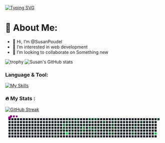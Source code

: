   [![Typing SVG](https://readme-typing-svg.demolab.com?font=Fira+Code&pause=1000&width=435&lines=Welcome+to+Susan's+Profile)](https://git.io/typing-svg)
# 💫 About Me:
- 👋 Hi, I’m @SusanPoudel
- 👀 I’m interested in web development 
- 💞️ I’m looking to collaborate on Something new

![trophy](https://github-profile-trophy.vercel.app/?username=SusanPoudel&theme=onedark)
![Susan's GitHub stats](https://github-readme-stats.vercel.app/api?username=Susanpoudel&theme=merko&show_icons=true)
### Language & Tool:  
[![My Skills](https://skillicons.dev/icons?i=laravel,html,css,bootstrap,js,jquery,c,cpp,java,php,git,github,linux,mysql,vscode,react)]()
### :fire: My Stats :
[![GitHub Streak](https://streak-stats.demolab.com/?user=SusanPoudel&theme=dark&hide)](https://git.io/streak-stats)
<svg viewBox="-16 -32 880 192" width="880" height="192" xmlns="http://www.w3.org/2000/svg"><desc>Generated with https://github.com/Platane/snk</desc><style>:root{--cb:#1b1f230a;--cs:purple;--ce:#161b22;--c0:#161b22;--c1:#01311f;--c2:#034525;--c3:#0f6d31;--c4:#00c647}.c{shape-rendering:geometricPrecision;fill:var(--ce);stroke-width:1px;stroke:var(--cb);animation:none 37300ms linear infinite;width:12px;height:12px}@keyframes c0{28.14%{fill:var(--c1)}28.16%,100%{fill:var(--ce)}}.c.c0{fill:var(--c1);animation-name:c0}@keyframes c1{5.35%{fill:var(--c1)}5.37%,100%{fill:var(--ce)}}.c.c1{fill:var(--c1);animation-name:c1}@keyframes c2{6.16%{fill:var(--c1)}6.18%,100%{fill:var(--ce)}}.c.c2{fill:var(--c1);animation-name:c2}@keyframes c3{75.06%{fill:var(--c3)}75.08%,100%{fill:var(--ce)}}.c.c3{fill:var(--c3);animation-name:c3}@keyframes c4{54.95%{fill:var(--c2)}54.97%,100%{fill:var(--ce)}}.c.c4{fill:var(--c2);animation-name:c4}@keyframes c5{6.96%{fill:var(--c1)}6.98%,100%{fill:var(--ce)}}.c.c5{fill:var(--c1);animation-name:c5}@keyframes c6{6.69%{fill:var(--c1)}6.71%,100%{fill:var(--ce)}}.c.c6{fill:var(--c1);animation-name:c6}@keyframes c7{9.37%{fill:var(--c1)}9.39%,100%{fill:var(--ce)}}.c.c7{fill:var(--c1);animation-name:c7}@keyframes c8{9.11%{fill:var(--c1)}9.13%,100%{fill:var(--ce)}}.c.c8{fill:var(--c1);animation-name:c8}@keyframes c9{25.46%{fill:var(--c1)}25.48%,100%{fill:var(--ce)}}.c.c9{fill:var(--c1);animation-name:c9}@keyframes ca{25.19%{fill:var(--c1)}25.21%,100%{fill:var(--ce)}}.c.ca{fill:var(--c1);animation-name:ca}@keyframes cb{7.23%{fill:var(--c1)}7.25%,100%{fill:var(--ce)}}.c.cb{fill:var(--c1);animation-name:cb}@keyframes cc{76.13%{fill:var(--c4)}76.15%,100%{fill:var(--ce)}}.c.cc{fill:var(--c4);animation-name:cc}@keyframes cd{8.84%{fill:var(--c1)}8.86%,100%{fill:var(--ce)}}.c.cd{fill:var(--c1);animation-name:cd}@keyframes ce{8.57%{fill:var(--c1)}8.59%,100%{fill:var(--ce)}}.c.ce{fill:var(--c1);animation-name:ce}@keyframes cf{24.39%{fill:var(--c1)}24.41%,100%{fill:var(--ce)}}.c.cf{fill:var(--c1);animation-name:cf}@keyframes cg{9.91%{fill:var(--c1)}9.93%,100%{fill:var(--ce)}}.c.cg{fill:var(--c1);animation-name:cg}@keyframes ch{8.03%{fill:var(--c1)}8.05%,100%{fill:var(--ce)}}.c.ch{fill:var(--c1);animation-name:ch}@keyframes ci{7.76%{fill:var(--c1)}7.78%,100%{fill:var(--ce)}}.c.ci{fill:var(--c1);animation-name:ci}@keyframes cj{24.12%{fill:var(--c1)}24.14%,100%{fill:var(--ce)}}.c.cj{fill:var(--c1);animation-name:cj}@keyframes ck{10.18%{fill:var(--c1)}10.2%,100%{fill:var(--ce)}}.c.ck{fill:var(--c1);animation-name:ck}@keyframes cl{10.98%{fill:var(--c1)}11%,100%{fill:var(--ce)}}.c.cl{fill:var(--c1);animation-name:cl}@keyframes cm{11.25%{fill:var(--c1)}11.27%,100%{fill:var(--ce)}}.c.cm{fill:var(--c1);animation-name:cm}@keyframes cn{10.45%{fill:var(--c1)}10.47%,100%{fill:var(--ce)}}.c.cn{fill:var(--c1);animation-name:cn}@keyframes co{10.71%{fill:var(--c1)}10.73%,100%{fill:var(--ce)}}.c.co{fill:var(--c1);animation-name:co}@keyframes cp{11.52%{fill:var(--c1)}11.54%,100%{fill:var(--ce)}}.c.cp{fill:var(--c1);animation-name:cp}@keyframes cq{23.58%{fill:var(--c1)}23.6%,100%{fill:var(--ce)}}.c.cq{fill:var(--c1);animation-name:cq}@keyframes cr{22.78%{fill:var(--c1)}22.8%,100%{fill:var(--ce)}}.c.cr{fill:var(--c1);animation-name:cr}@keyframes cs{22.51%{fill:var(--c1)}22.53%,100%{fill:var(--ce)}}.c.cs{fill:var(--c1);animation-name:cs}@keyframes ct{22.24%{fill:var(--c1)}22.26%,100%{fill:var(--ce)}}.c.ct{fill:var(--c1);animation-name:ct}@keyframes cu{12.05%{fill:var(--c1)}12.07%,100%{fill:var(--ce)}}.c.cu{fill:var(--c1);animation-name:cu}@keyframes cv{72.91%{fill:var(--c3)}72.93%,100%{fill:var(--ce)}}.c.cv{fill:var(--c3);animation-name:cv}@keyframes cw{50.12%{fill:var(--c2)}50.14%,100%{fill:var(--ce)}}.c.cw{fill:var(--c2);animation-name:cw}@keyframes cx{48.52%{fill:var(--c2)}48.54%,100%{fill:var(--ce)}}.c.cx{fill:var(--c2);animation-name:cx}@keyframes cy{12.86%{fill:var(--c1)}12.88%,100%{fill:var(--ce)}}.c.cy{fill:var(--c1);animation-name:cy}@keyframes cz{72.38%{fill:var(--c3)}72.4%,100%{fill:var(--ce)}}.c.cz{fill:var(--c3);animation-name:cz}@keyframes c10{20.1%{fill:var(--c1)}20.12%,100%{fill:var(--ce)}}.c.c10{fill:var(--c1);animation-name:c10}@keyframes c11{13.39%{fill:var(--c1)}13.41%,100%{fill:var(--ce)}}.c.c11{fill:var(--c1);animation-name:c11}@keyframes c12{13.13%{fill:var(--c1)}13.15%,100%{fill:var(--ce)}}.c.c12{fill:var(--c1);animation-name:c12}@keyframes c13{18.49%{fill:var(--c1)}18.51%,100%{fill:var(--ce)}}.c.c13{fill:var(--c1);animation-name:c13}@keyframes c14{18.22%{fill:var(--c1)}18.24%,100%{fill:var(--ce)}}.c.c14{fill:var(--c1);animation-name:c14}@keyframes c15{17.95%{fill:var(--c1)}17.97%,100%{fill:var(--ce)}}.c.c15{fill:var(--c1);animation-name:c15}@keyframes c16{20.9%{fill:var(--c1)}20.92%,100%{fill:var(--ce)}}.c.c16{fill:var(--c1);animation-name:c16}@keyframes c17{47.98%{fill:var(--c2)}48%,100%{fill:var(--ce)}}.c.c17{fill:var(--c2);animation-name:c17}@keyframes c18{18.76%{fill:var(--c1)}18.78%,100%{fill:var(--ce)}}.c.c18{fill:var(--c1);animation-name:c18}@keyframes c19{51.73%{fill:var(--c2)}51.75%,100%{fill:var(--ce)}}.c.c19{fill:var(--c2);animation-name:c19}@keyframes c1a{17.68%{fill:var(--c1)}17.7%,100%{fill:var(--ce)}}.c.c1a{fill:var(--c1);animation-name:c1a}@keyframes c1b{14.47%{fill:var(--c1)}14.49%,100%{fill:var(--ce)}}.c.c1b{fill:var(--c1);animation-name:c1b}@keyframes c1c{15.27%{fill:var(--c1)}15.29%,100%{fill:var(--ce)}}.c.c1c{fill:var(--c1);animation-name:c1c}@keyframes c1d{15.54%{fill:var(--c1)}15.56%,100%{fill:var(--ce)}}.c.c1d{fill:var(--c1);animation-name:c1d}@keyframes c1e{16.88%{fill:var(--c1)}16.9%,100%{fill:var(--ce)}}.c.c1e{fill:var(--c1);animation-name:c1e}@keyframes c1f{46.91%{fill:var(--c2)}46.93%,100%{fill:var(--ce)}}.c.c1f{fill:var(--c2);animation-name:c1f}@keyframes c1g{16.08%{fill:var(--c1)}16.1%,100%{fill:var(--ce)}}.c.c1g{fill:var(--c1);animation-name:c1g}@keyframes c1h{16.34%{fill:var(--c1)}16.36%,100%{fill:var(--ce)}}.c.c1h{fill:var(--c1);animation-name:c1h}@keyframes c1i{34.31%{fill:var(--c1)}34.33%,100%{fill:var(--ce)}}.c.c1i{fill:var(--c1);animation-name:c1i}@keyframes c1j{33.77%{fill:var(--c1)}33.79%,100%{fill:var(--ce)}}.c.c1j{fill:var(--c1);animation-name:c1j}@keyframes c1k{44.76%{fill:var(--c2)}44.78%,100%{fill:var(--ce)}}.c.c1k{fill:var(--c2);animation-name:c1k}@keyframes c1l{34.84%{fill:var(--c1)}34.86%,100%{fill:var(--ce)}}.c.c1l{fill:var(--c1);animation-name:c1l}@keyframes c1m{45.83%{fill:var(--c2)}45.85%,100%{fill:var(--ce)}}.c.c1m{fill:var(--c2);animation-name:c1m}@keyframes c1n{45.57%{fill:var(--c2)}45.59%,100%{fill:var(--ce)}}.c.c1n{fill:var(--c2);animation-name:c1n}@keyframes c1o{44.49%{fill:var(--c2)}44.51%,100%{fill:var(--ce)}}.c.c1o{fill:var(--c2);animation-name:c1o}@keyframes c1p{35.38%{fill:var(--c1)}35.4%,100%{fill:var(--ce)}}.c.c1p{fill:var(--c1);animation-name:c1p}@keyframes c1q{36.45%{fill:var(--c1)}36.47%,100%{fill:var(--ce)}}.c.c1q{fill:var(--c1);animation-name:c1q}@keyframes c1r{37.52%{fill:var(--c1)}37.54%,100%{fill:var(--ce)}}.c.c1r{fill:var(--c1);animation-name:c1r}@keyframes c1s{38.06%{fill:var(--c1)}38.08%,100%{fill:var(--ce)}}.c.c1s{fill:var(--c1);animation-name:c1s}@keyframes c1t{42.62%{fill:var(--c2)}42.64%,100%{fill:var(--ce)}}.c.c1t{fill:var(--c2);animation-name:c1t}@keyframes c1u{41.54%{fill:var(--c1)}41.56%,100%{fill:var(--ce)}}.c.c1u{fill:var(--c1);animation-name:c1u}@keyframes c1v{41.81%{fill:var(--c2)}41.83%,100%{fill:var(--ce)}}.c.c1v{fill:var(--c2);animation-name:c1v}@keyframes c1w{38.6%{fill:var(--c1)}38.62%,100%{fill:var(--ce)}}.c.c1w{fill:var(--c1);animation-name:c1w}@keyframes c1x{40.74%{fill:var(--c1)}40.76%,100%{fill:var(--ce)}}.c.c1x{fill:var(--c1);animation-name:c1x}@keyframes c1y{40.47%{fill:var(--c1)}40.49%,100%{fill:var(--ce)}}.c.c1y{fill:var(--c1);animation-name:c1y}@keyframes c1z{39.4%{fill:var(--c1)}39.42%,100%{fill:var(--ce)}}.c.c1z{fill:var(--c1);animation-name:c1z}@keyframes c20{84.44%{fill:var(--c4)}84.46%,100%{fill:var(--ce)}}.c.c20{fill:var(--c4);animation-name:c20}@keyframes c21{65.14%{fill:var(--c2)}65.16%,100%{fill:var(--ce)}}.c.c21{fill:var(--c2);animation-name:c21}.u{transform-origin:0 0;transform:scale(0,1);animation:none linear 37300ms infinite}@keyframes u0{5.35%{transform:scale(0.000,1)}5.37%,6.16%{transform:scale(0.018,1)}6.18%,6.69%{transform:scale(0.036,1)}6.71%,6.96%{transform:scale(0.054,1)}6.98%,7.23%{transform:scale(0.071,1)}7.25%,7.76%{transform:scale(0.089,1)}7.78%,8.03%{transform:scale(0.107,1)}8.05%,8.57%{transform:scale(0.125,1)}8.59%,8.84%{transform:scale(0.143,1)}8.86%,9.11%{transform:scale(0.161,1)}9.13%,9.37%{transform:scale(0.179,1)}9.39%,9.91%{transform:scale(0.196,1)}9.93%,10.18%{transform:scale(0.214,1)}10.2%,10.45%{transform:scale(0.232,1)}10.47%,10.71%{transform:scale(0.250,1)}10.73%,10.98%{transform:scale(0.268,1)}11%,11.25%{transform:scale(0.286,1)}11.27%,11.52%{transform:scale(0.304,1)}11.54%,12.05%{transform:scale(0.321,1)}12.07%,12.86%{transform:scale(0.339,1)}12.88%,13.13%{transform:scale(0.357,1)}13.15%,13.39%{transform:scale(0.375,1)}13.41%,14.47%{transform:scale(0.393,1)}14.49%,15.27%{transform:scale(0.411,1)}15.29%,15.54%{transform:scale(0.429,1)}15.56%,16.08%{transform:scale(0.446,1)}16.1%,16.34%{transform:scale(0.464,1)}16.36%,16.88%{transform:scale(0.482,1)}16.9%,17.68%{transform:scale(0.500,1)}17.7%,17.95%{transform:scale(0.518,1)}17.97%,18.22%{transform:scale(0.536,1)}18.24%,18.49%{transform:scale(0.554,1)}18.51%,18.76%{transform:scale(0.571,1)}18.78%,20.1%{transform:scale(0.589,1)}20.12%,20.9%{transform:scale(0.607,1)}20.92%,22.24%{transform:scale(0.625,1)}22.26%,22.51%{transform:scale(0.643,1)}22.53%,22.78%{transform:scale(0.661,1)}22.8%,23.58%{transform:scale(0.679,1)}23.6%,24.12%{transform:scale(0.696,1)}24.14%,24.39%{transform:scale(0.714,1)}24.41%,25.19%{transform:scale(0.732,1)}25.21%,25.46%{transform:scale(0.750,1)}25.48%,28.14%{transform:scale(0.768,1)}28.16%,33.77%{transform:scale(0.786,1)}33.79%,34.31%{transform:scale(0.804,1)}34.33%,34.84%{transform:scale(0.821,1)}34.86%,35.38%{transform:scale(0.839,1)}35.4%,36.45%{transform:scale(0.857,1)}36.47%,37.52%{transform:scale(0.875,1)}37.54%,38.06%{transform:scale(0.893,1)}38.08%,38.6%{transform:scale(0.911,1)}38.62%,39.4%{transform:scale(0.929,1)}39.42%,40.47%{transform:scale(0.946,1)}40.49%,40.74%{transform:scale(0.964,1)}40.76%,41.54%{transform:scale(0.982,1)}41.56%,100%{transform:scale(1.000,1)}}.u.u0{fill:var(--c1);animation-name:u0;transform-origin:0.0px 0}@keyframes u1{41.81%{transform:scale(0.000,1)}41.83%,42.62%{transform:scale(0.077,1)}42.64%,44.49%{transform:scale(0.154,1)}44.51%,44.76%{transform:scale(0.231,1)}44.78%,45.57%{transform:scale(0.308,1)}45.59%,45.83%{transform:scale(0.385,1)}45.85%,46.91%{transform:scale(0.462,1)}46.93%,47.98%{transform:scale(0.538,1)}48%,48.52%{transform:scale(0.615,1)}48.54%,50.12%{transform:scale(0.692,1)}50.14%,51.73%{transform:scale(0.769,1)}51.75%,54.95%{transform:scale(0.846,1)}54.97%,65.14%{transform:scale(0.923,1)}65.16%,100%{transform:scale(1.000,1)}}.u.u1{fill:var(--c2);animation-name:u1;transform-origin:641.7px 0}@keyframes u2{72.38%{transform:scale(0.000,1)}72.4%,72.91%{transform:scale(0.333,1)}72.93%,75.06%{transform:scale(0.667,1)}75.08%,100%{transform:scale(1.000,1)}}.u.u2{fill:var(--c3);animation-name:u2;transform-origin:790.7px 0}@keyframes u3{76.13%{transform:scale(0.000,1)}76.15%,84.44%{transform:scale(0.500,1)}84.46%,100%{transform:scale(1.000,1)}}.u.u3{fill:var(--c4);animation-name:u3;transform-origin:825.1px 0}.s{shape-rendering:geometricPrecision;fill:var(--cs);animation:none linear 37300ms infinite}@keyframes s0{0%,99.73%{transform:translate(0px,-16px)}0.27%{transform:translate(0px,0px)}4.83%{transform:translate(272px,0px)}6.17%{transform:translate(272px,80px)}6.7%{transform:translate(304px,80px)}6.97%{transform:translate(304px,64px)}7.77%{transform:translate(352px,64px)}8.04%{transform:translate(352px,48px)}8.31%,24.93%,26.01%{transform:translate(336px,48px)}8.85%{transform:translate(336px,16px)}9.12%{transform:translate(320px,16px)}9.38%{transform:translate(320px,0px)}10.46%{transform:translate(384px,0px)}10.72%{transform:translate(384px,16px)}10.99%{transform:translate(368px,16px)}11.26%{transform:translate(368px,32px)}12.6%{transform:translate(448px,32px)}12.87%{transform:translate(448px,16px)}13.14%{transform:translate(464px,16px)}13.67%{transform:translate(464px,-16px)}14.21%{transform:translate(496px,-16px)}14.48%{transform:translate(496px,0px)}14.75%{transform:translate(512px,0px)}15.55%{transform:translate(512px,48px)}15.82%{transform:translate(528px,48px)}16.35%{transform:translate(528px,80px)}16.62%{transform:translate(512px,80px)}16.89%{transform:translate(512px,96px)}17.16%{transform:translate(496px,96px)}17.43%{transform:translate(496px,80px)}17.96%,20.64%{transform:translate(464px,80px)}18.5%{transform:translate(464px,48px)}18.77%{transform:translate(480px,48px)}19.03%{transform:translate(480px,32px)}19.3%{transform:translate(464px,32px)}19.84%{transform:translate(464px,64px)}20.11%{transform:translate(448px,64px)}20.38%,21.45%{transform:translate(448px,80px)}20.91%{transform:translate(464px,96px)}21.18%{transform:translate(448px,96px)}22.25%{transform:translate(400px,80px)}22.79%,53.35%{transform:translate(400px,48px)}23.06%{transform:translate(384px,48px)}23.59%{transform:translate(384px,80px)}24.4%{transform:translate(336px,80px)}25.2%,26.27%,75.6%{transform:translate(320px,48px)}25.47%{transform:translate(320px,32px)}25.74%{transform:translate(336px,32px)}26.54%{transform:translate(320px,64px)}27.61%,94.1%{transform:translate(256px,64px)}28.15%{transform:translate(256px,96px)}32.98%{transform:translate(544px,96px)}33.51%{transform:translate(544px,64px)}33.78%,45.04%{transform:translate(560px,64px)}34.58%{transform:translate(560px,16px)}35.12%{transform:translate(592px,16px)}35.39%{transform:translate(592px,0px)}35.66%{transform:translate(608px,0px)}36.46%{transform:translate(608px,48px)}37.8%,42.09%{transform:translate(688px,48px)}38.07%{transform:translate(688px,64px)}38.34%{transform:translate(704px,64px)}38.61%{transform:translate(704px,80px)}39.41%{transform:translate(752px,80px)}40.21%{transform:translate(752px,32px)}40.48%{transform:translate(736px,32px)}40.75%{transform:translate(736px,16px)}41.29%{transform:translate(704px,16px)}41.82%{transform:translate(704px,48px)}42.63%{transform:translate(688px,80px)}44.77%{transform:translate(560px,80px)}45.31%{transform:translate(576px,64px)}46.11%{transform:translate(576px,16px)}46.92%{transform:translate(528px,16px)}47.18%{transform:translate(528px,0px)}48.79%{transform:translate(432px,0px)}49.87%{transform:translate(432px,64px)}50.13%{transform:translate(416px,64px)}50.4%{transform:translate(416px,80px)}51.47%{transform:translate(480px,80px)}51.74%{transform:translate(480px,64px)}53.08%{transform:translate(400px,64px)}55.23%{transform:translate(288px,48px)}55.76%{transform:translate(288px,16px)}64.88%{transform:translate(832px,16px)}65.15%{transform:translate(832px,0px)}71.58%{transform:translate(448px,0px)}72.39%{transform:translate(448px,48px)}72.92%{transform:translate(416px,48px)}73.19%{transform:translate(416px,32px)}75.07%{transform:translate(304px,32px)}75.34%{transform:translate(304px,48px)}76.14%{transform:translate(320px,80px)}84.45%{transform:translate(816px,80px)}84.72%{transform:translate(816px,64px)}94.37%{transform:translate(256px,48px)}95.17%{transform:translate(208px,48px)}95.71%{transform:translate(208px,16px)}96.25%{transform:translate(176px,16px)}96.51%{transform:translate(176px,0px)}97.05%{transform:translate(144px,0px)}97.32%{transform:translate(144px,-16px)}}.s.s0{transform:translate(0px,-16px);animation-name:s0}@keyframes s1{0%,99.73%{transform:translate(16px,-16px)}0.27%{transform:translate(0px,-16px)}0.54%{transform:translate(0px,0px)}5.09%{transform:translate(272px,0px)}6.43%{transform:translate(272px,80px)}6.97%{transform:translate(304px,80px)}7.24%{transform:translate(304px,64px)}8.04%{transform:translate(352px,64px)}8.31%{transform:translate(352px,48px)}8.58%,25.2%,26.27%{transform:translate(336px,48px)}9.12%{transform:translate(336px,16px)}9.38%{transform:translate(320px,16px)}9.65%{transform:translate(320px,0px)}10.72%{transform:translate(384px,0px)}10.99%{transform:translate(384px,16px)}11.26%{transform:translate(368px,16px)}11.53%{transform:translate(368px,32px)}12.87%{transform:translate(448px,32px)}13.14%{transform:translate(448px,16px)}13.4%{transform:translate(464px,16px)}13.94%{transform:translate(464px,-16px)}14.48%{transform:translate(496px,-16px)}14.75%{transform:translate(496px,0px)}15.01%{transform:translate(512px,0px)}15.82%{transform:translate(512px,48px)}16.09%{transform:translate(528px,48px)}16.62%{transform:translate(528px,80px)}16.89%{transform:translate(512px,80px)}17.16%{transform:translate(512px,96px)}17.43%{transform:translate(496px,96px)}17.69%{transform:translate(496px,80px)}18.23%,20.91%{transform:translate(464px,80px)}18.77%{transform:translate(464px,48px)}19.03%{transform:translate(480px,48px)}19.3%{transform:translate(480px,32px)}19.57%{transform:translate(464px,32px)}20.11%{transform:translate(464px,64px)}20.38%{transform:translate(448px,64px)}20.64%,21.72%{transform:translate(448px,80px)}21.18%{transform:translate(464px,96px)}21.45%{transform:translate(448px,96px)}22.52%{transform:translate(400px,80px)}23.06%,53.62%{transform:translate(400px,48px)}23.32%{transform:translate(384px,48px)}23.86%{transform:translate(384px,80px)}24.66%{transform:translate(336px,80px)}25.47%,26.54%,75.87%{transform:translate(320px,48px)}25.74%{transform:translate(320px,32px)}26.01%{transform:translate(336px,32px)}26.81%{transform:translate(320px,64px)}27.88%,94.37%{transform:translate(256px,64px)}28.42%{transform:translate(256px,96px)}33.24%{transform:translate(544px,96px)}33.78%{transform:translate(544px,64px)}34.05%,45.31%{transform:translate(560px,64px)}34.85%{transform:translate(560px,16px)}35.39%{transform:translate(592px,16px)}35.66%{transform:translate(592px,0px)}35.92%{transform:translate(608px,0px)}36.73%{transform:translate(608px,48px)}38.07%,42.36%{transform:translate(688px,48px)}38.34%{transform:translate(688px,64px)}38.61%{transform:translate(704px,64px)}38.87%{transform:translate(704px,80px)}39.68%{transform:translate(752px,80px)}40.48%{transform:translate(752px,32px)}40.75%{transform:translate(736px,32px)}41.02%{transform:translate(736px,16px)}41.55%{transform:translate(704px,16px)}42.09%{transform:translate(704px,48px)}42.9%{transform:translate(688px,80px)}45.04%{transform:translate(560px,80px)}45.58%{transform:translate(576px,64px)}46.38%{transform:translate(576px,16px)}47.18%{transform:translate(528px,16px)}47.45%{transform:translate(528px,0px)}49.06%{transform:translate(432px,0px)}50.13%{transform:translate(432px,64px)}50.4%{transform:translate(416px,64px)}50.67%{transform:translate(416px,80px)}51.74%{transform:translate(480px,80px)}52.01%{transform:translate(480px,64px)}53.35%{transform:translate(400px,64px)}55.5%{transform:translate(288px,48px)}56.03%{transform:translate(288px,16px)}65.15%{transform:translate(832px,16px)}65.42%{transform:translate(832px,0px)}71.85%{transform:translate(448px,0px)}72.65%{transform:translate(448px,48px)}73.19%{transform:translate(416px,48px)}73.46%{transform:translate(416px,32px)}75.34%{transform:translate(304px,32px)}75.6%{transform:translate(304px,48px)}76.41%{transform:translate(320px,80px)}84.72%{transform:translate(816px,80px)}84.99%{transform:translate(816px,64px)}94.64%{transform:translate(256px,48px)}95.44%{transform:translate(208px,48px)}95.98%{transform:translate(208px,16px)}96.51%{transform:translate(176px,16px)}96.78%{transform:translate(176px,0px)}97.32%{transform:translate(144px,0px)}97.59%{transform:translate(144px,-16px)}}.s.s1{transform:translate(16px,-16px);animation-name:s1}@keyframes s2{0%,99.73%{transform:translate(32px,-16px)}0.54%{transform:translate(0px,-16px)}0.8%{transform:translate(0px,0px)}5.36%{transform:translate(272px,0px)}6.7%{transform:translate(272px,80px)}7.24%{transform:translate(304px,80px)}7.51%{transform:translate(304px,64px)}8.31%{transform:translate(352px,64px)}8.58%{transform:translate(352px,48px)}8.85%,25.47%,26.54%{transform:translate(336px,48px)}9.38%{transform:translate(336px,16px)}9.65%{transform:translate(320px,16px)}9.92%{transform:translate(320px,0px)}10.99%{transform:translate(384px,0px)}11.26%{transform:translate(384px,16px)}11.53%{transform:translate(368px,16px)}11.8%{transform:translate(368px,32px)}13.14%{transform:translate(448px,32px)}13.4%{transform:translate(448px,16px)}13.67%{transform:translate(464px,16px)}14.21%{transform:translate(464px,-16px)}14.75%{transform:translate(496px,-16px)}15.01%{transform:translate(496px,0px)}15.28%{transform:translate(512px,0px)}16.09%{transform:translate(512px,48px)}16.35%{transform:translate(528px,48px)}16.89%{transform:translate(528px,80px)}17.16%{transform:translate(512px,80px)}17.43%{transform:translate(512px,96px)}17.69%{transform:translate(496px,96px)}17.96%{transform:translate(496px,80px)}18.5%,21.18%{transform:translate(464px,80px)}19.03%{transform:translate(464px,48px)}19.3%{transform:translate(480px,48px)}19.57%{transform:translate(480px,32px)}19.84%{transform:translate(464px,32px)}20.38%{transform:translate(464px,64px)}20.64%{transform:translate(448px,64px)}20.91%,21.98%{transform:translate(448px,80px)}21.45%{transform:translate(464px,96px)}21.72%{transform:translate(448px,96px)}22.79%{transform:translate(400px,80px)}23.32%,53.89%{transform:translate(400px,48px)}23.59%{transform:translate(384px,48px)}24.13%{transform:translate(384px,80px)}24.93%{transform:translate(336px,80px)}25.74%,26.81%,76.14%{transform:translate(320px,48px)}26.01%{transform:translate(320px,32px)}26.27%{transform:translate(336px,32px)}27.08%{transform:translate(320px,64px)}28.15%,94.64%{transform:translate(256px,64px)}28.69%{transform:translate(256px,96px)}33.51%{transform:translate(544px,96px)}34.05%{transform:translate(544px,64px)}34.32%,45.58%{transform:translate(560px,64px)}35.12%{transform:translate(560px,16px)}35.66%{transform:translate(592px,16px)}35.92%{transform:translate(592px,0px)}36.19%{transform:translate(608px,0px)}37%{transform:translate(608px,48px)}38.34%,42.63%{transform:translate(688px,48px)}38.61%{transform:translate(688px,64px)}38.87%{transform:translate(704px,64px)}39.14%{transform:translate(704px,80px)}39.95%{transform:translate(752px,80px)}40.75%{transform:translate(752px,32px)}41.02%{transform:translate(736px,32px)}41.29%{transform:translate(736px,16px)}41.82%{transform:translate(704px,16px)}42.36%{transform:translate(704px,48px)}43.16%{transform:translate(688px,80px)}45.31%{transform:translate(560px,80px)}45.84%{transform:translate(576px,64px)}46.65%{transform:translate(576px,16px)}47.45%{transform:translate(528px,16px)}47.72%{transform:translate(528px,0px)}49.33%{transform:translate(432px,0px)}50.4%{transform:translate(432px,64px)}50.67%{transform:translate(416px,64px)}50.94%{transform:translate(416px,80px)}52.01%{transform:translate(480px,80px)}52.28%{transform:translate(480px,64px)}53.62%{transform:translate(400px,64px)}55.76%{transform:translate(288px,48px)}56.3%{transform:translate(288px,16px)}65.42%{transform:translate(832px,16px)}65.68%{transform:translate(832px,0px)}72.12%{transform:translate(448px,0px)}72.92%{transform:translate(448px,48px)}73.46%{transform:translate(416px,48px)}73.73%{transform:translate(416px,32px)}75.6%{transform:translate(304px,32px)}75.87%{transform:translate(304px,48px)}76.68%{transform:translate(320px,80px)}84.99%{transform:translate(816px,80px)}85.25%{transform:translate(816px,64px)}94.91%{transform:translate(256px,48px)}95.71%{transform:translate(208px,48px)}96.25%{transform:translate(208px,16px)}96.78%{transform:translate(176px,16px)}97.05%{transform:translate(176px,0px)}97.59%{transform:translate(144px,0px)}97.86%{transform:translate(144px,-16px)}}.s.s2{transform:translate(32px,-16px);animation-name:s2}@keyframes s3{0%,99.73%{transform:translate(48px,-16px)}0.8%{transform:translate(0px,-16px)}1.07%{transform:translate(0px,0px)}5.63%{transform:translate(272px,0px)}6.97%{transform:translate(272px,80px)}7.51%{transform:translate(304px,80px)}7.77%{transform:translate(304px,64px)}8.58%{transform:translate(352px,64px)}8.85%{transform:translate(352px,48px)}9.12%,25.74%,26.81%{transform:translate(336px,48px)}9.65%{transform:translate(336px,16px)}9.92%{transform:translate(320px,16px)}10.19%{transform:translate(320px,0px)}11.26%{transform:translate(384px,0px)}11.53%{transform:translate(384px,16px)}11.8%{transform:translate(368px,16px)}12.06%{transform:translate(368px,32px)}13.4%{transform:translate(448px,32px)}13.67%{transform:translate(448px,16px)}13.94%{transform:translate(464px,16px)}14.48%{transform:translate(464px,-16px)}15.01%{transform:translate(496px,-16px)}15.28%{transform:translate(496px,0px)}15.55%{transform:translate(512px,0px)}16.35%{transform:translate(512px,48px)}16.62%{transform:translate(528px,48px)}17.16%{transform:translate(528px,80px)}17.43%{transform:translate(512px,80px)}17.69%{transform:translate(512px,96px)}17.96%{transform:translate(496px,96px)}18.23%{transform:translate(496px,80px)}18.77%,21.45%{transform:translate(464px,80px)}19.3%{transform:translate(464px,48px)}19.57%{transform:translate(480px,48px)}19.84%{transform:translate(480px,32px)}20.11%{transform:translate(464px,32px)}20.64%{transform:translate(464px,64px)}20.91%{transform:translate(448px,64px)}21.18%,22.25%{transform:translate(448px,80px)}21.72%{transform:translate(464px,96px)}21.98%{transform:translate(448px,96px)}23.06%{transform:translate(400px,80px)}23.59%,54.16%{transform:translate(400px,48px)}23.86%{transform:translate(384px,48px)}24.4%{transform:translate(384px,80px)}25.2%{transform:translate(336px,80px)}26.01%,27.08%,76.41%{transform:translate(320px,48px)}26.27%{transform:translate(320px,32px)}26.54%{transform:translate(336px,32px)}27.35%{transform:translate(320px,64px)}28.42%,94.91%{transform:translate(256px,64px)}28.95%{transform:translate(256px,96px)}33.78%{transform:translate(544px,96px)}34.32%{transform:translate(544px,64px)}34.58%,45.84%{transform:translate(560px,64px)}35.39%{transform:translate(560px,16px)}35.92%{transform:translate(592px,16px)}36.19%{transform:translate(592px,0px)}36.46%{transform:translate(608px,0px)}37.27%{transform:translate(608px,48px)}38.61%,42.9%{transform:translate(688px,48px)}38.87%{transform:translate(688px,64px)}39.14%{transform:translate(704px,64px)}39.41%{transform:translate(704px,80px)}40.21%{transform:translate(752px,80px)}41.02%{transform:translate(752px,32px)}41.29%{transform:translate(736px,32px)}41.55%{transform:translate(736px,16px)}42.09%{transform:translate(704px,16px)}42.63%{transform:translate(704px,48px)}43.43%{transform:translate(688px,80px)}45.58%{transform:translate(560px,80px)}46.11%{transform:translate(576px,64px)}46.92%{transform:translate(576px,16px)}47.72%{transform:translate(528px,16px)}47.99%{transform:translate(528px,0px)}49.6%{transform:translate(432px,0px)}50.67%{transform:translate(432px,64px)}50.94%{transform:translate(416px,64px)}51.21%{transform:translate(416px,80px)}52.28%{transform:translate(480px,80px)}52.55%{transform:translate(480px,64px)}53.89%{transform:translate(400px,64px)}56.03%{transform:translate(288px,48px)}56.57%{transform:translate(288px,16px)}65.68%{transform:translate(832px,16px)}65.95%{transform:translate(832px,0px)}72.39%{transform:translate(448px,0px)}73.19%{transform:translate(448px,48px)}73.73%{transform:translate(416px,48px)}73.99%{transform:translate(416px,32px)}75.87%{transform:translate(304px,32px)}76.14%{transform:translate(304px,48px)}76.94%{transform:translate(320px,80px)}85.25%{transform:translate(816px,80px)}85.52%{transform:translate(816px,64px)}95.17%{transform:translate(256px,48px)}95.98%{transform:translate(208px,48px)}96.51%{transform:translate(208px,16px)}97.05%{transform:translate(176px,16px)}97.32%{transform:translate(176px,0px)}97.86%{transform:translate(144px,0px)}98.12%{transform:translate(144px,-16px)}}.s.s3{transform:translate(48px,-16px);animation-name:s3}</style><rect class="c" x="2" y="2" rx="2" ry="2"/><rect class="c" x="2" y="18" rx="2" ry="2"/><rect class="c" x="2" y="34" rx="2" ry="2"/><rect class="c" x="2" y="50" rx="2" ry="2"/><rect class="c" x="2" y="66" rx="2" ry="2"/><rect class="c" x="2" y="82" rx="2" ry="2"/><rect class="c" x="2" y="98" rx="2" ry="2"/><rect class="c" x="18" y="2" rx="2" ry="2"/><rect class="c" x="18" y="18" rx="2" ry="2"/><rect class="c" x="18" y="34" rx="2" ry="2"/><rect class="c" x="18" y="50" rx="2" ry="2"/><rect class="c" x="18" y="66" rx="2" ry="2"/><rect class="c" x="18" y="82" rx="2" ry="2"/><rect class="c" x="18" y="98" rx="2" ry="2"/><rect class="c" x="34" y="2" rx="2" ry="2"/><rect class="c" x="34" y="18" rx="2" ry="2"/><rect class="c" x="34" y="34" rx="2" ry="2"/><rect class="c" x="34" y="50" rx="2" ry="2"/><rect class="c" x="34" y="66" rx="2" ry="2"/><rect class="c" x="34" y="82" rx="2" ry="2"/><rect class="c" x="34" y="98" rx="2" ry="2"/><rect class="c" x="50" y="2" rx="2" ry="2"/><rect class="c" x="50" y="18" rx="2" ry="2"/><rect class="c" x="50" y="34" rx="2" ry="2"/><rect class="c" x="50" y="50" rx="2" ry="2"/><rect class="c" x="50" y="66" rx="2" ry="2"/><rect class="c" x="50" y="82" rx="2" ry="2"/><rect class="c" x="50" y="98" rx="2" ry="2"/><rect class="c" x="66" y="2" rx="2" ry="2"/><rect class="c" x="66" y="18" rx="2" ry="2"/><rect class="c" x="66" y="34" rx="2" ry="2"/><rect class="c" x="66" y="50" rx="2" ry="2"/><rect class="c" x="66" y="66" rx="2" ry="2"/><rect class="c" x="66" y="82" rx="2" ry="2"/><rect class="c" x="66" y="98" rx="2" ry="2"/><rect class="c" x="82" y="2" rx="2" ry="2"/><rect class="c" x="82" y="18" rx="2" ry="2"/><rect class="c" x="82" y="34" rx="2" ry="2"/><rect class="c" x="82" y="50" rx="2" ry="2"/><rect class="c" x="82" y="66" rx="2" ry="2"/><rect class="c" x="82" y="82" rx="2" ry="2"/><rect class="c" x="82" y="98" rx="2" ry="2"/><rect class="c" x="98" y="2" rx="2" ry="2"/><rect class="c" x="98" y="18" rx="2" ry="2"/><rect class="c" x="98" y="34" rx="2" ry="2"/><rect class="c" x="98" y="50" rx="2" ry="2"/><rect class="c" x="98" y="66" rx="2" ry="2"/><rect class="c" x="98" y="82" rx="2" ry="2"/><rect class="c" x="98" y="98" rx="2" ry="2"/><rect class="c" x="114" y="2" rx="2" ry="2"/><rect class="c" x="114" y="18" rx="2" ry="2"/><rect class="c" x="114" y="34" rx="2" ry="2"/><rect class="c" x="114" y="50" rx="2" ry="2"/><rect class="c" x="114" y="66" rx="2" ry="2"/><rect class="c" x="114" y="82" rx="2" ry="2"/><rect class="c" x="114" y="98" rx="2" ry="2"/><rect class="c" x="130" y="2" rx="2" ry="2"/><rect class="c" x="130" y="18" rx="2" ry="2"/><rect class="c" x="130" y="34" rx="2" ry="2"/><rect class="c" x="130" y="50" rx="2" ry="2"/><rect class="c" x="130" y="66" rx="2" ry="2"/><rect class="c" x="130" y="82" rx="2" ry="2"/><rect class="c" x="130" y="98" rx="2" ry="2"/><rect class="c" x="146" y="2" rx="2" ry="2"/><rect class="c" x="146" y="18" rx="2" ry="2"/><rect class="c" x="146" y="34" rx="2" ry="2"/><rect class="c" x="146" y="50" rx="2" ry="2"/><rect class="c" x="146" y="66" rx="2" ry="2"/><rect class="c" x="146" y="82" rx="2" ry="2"/><rect class="c" x="146" y="98" rx="2" ry="2"/><rect class="c" x="162" y="2" rx="2" ry="2"/><rect class="c" x="162" y="18" rx="2" ry="2"/><rect class="c" x="162" y="34" rx="2" ry="2"/><rect class="c" x="162" y="50" rx="2" ry="2"/><rect class="c" x="162" y="66" rx="2" ry="2"/><rect class="c" x="162" y="82" rx="2" ry="2"/><rect class="c" x="162" y="98" rx="2" ry="2"/><rect class="c" x="178" y="2" rx="2" ry="2"/><rect class="c" x="178" y="18" rx="2" ry="2"/><rect class="c" x="178" y="34" rx="2" ry="2"/><rect class="c" x="178" y="50" rx="2" ry="2"/><rect class="c" x="178" y="66" rx="2" ry="2"/><rect class="c" x="178" y="82" rx="2" ry="2"/><rect class="c" x="178" y="98" rx="2" ry="2"/><rect class="c" x="194" y="2" rx="2" ry="2"/><rect class="c" x="194" y="18" rx="2" ry="2"/><rect class="c" x="194" y="34" rx="2" ry="2"/><rect class="c" x="194" y="50" rx="2" ry="2"/><rect class="c" x="194" y="66" rx="2" ry="2"/><rect class="c" x="194" y="82" rx="2" ry="2"/><rect class="c" x="194" y="98" rx="2" ry="2"/><rect class="c" x="210" y="2" rx="2" ry="2"/><rect class="c" x="210" y="18" rx="2" ry="2"/><rect class="c" x="210" y="34" rx="2" ry="2"/><rect class="c" x="210" y="50" rx="2" ry="2"/><rect class="c" x="210" y="66" rx="2" ry="2"/><rect class="c" x="210" y="82" rx="2" ry="2"/><rect class="c" x="210" y="98" rx="2" ry="2"/><rect class="c" x="226" y="2" rx="2" ry="2"/><rect class="c" x="226" y="18" rx="2" ry="2"/><rect class="c" x="226" y="34" rx="2" ry="2"/><rect class="c" x="226" y="50" rx="2" ry="2"/><rect class="c" x="226" y="66" rx="2" ry="2"/><rect class="c" x="226" y="82" rx="2" ry="2"/><rect class="c" x="226" y="98" rx="2" ry="2"/><rect class="c" x="242" y="2" rx="2" ry="2"/><rect class="c" x="242" y="18" rx="2" ry="2"/><rect class="c" x="242" y="34" rx="2" ry="2"/><rect class="c" x="242" y="50" rx="2" ry="2"/><rect class="c" x="242" y="66" rx="2" ry="2"/><rect class="c" x="242" y="82" rx="2" ry="2"/><rect class="c" x="242" y="98" rx="2" ry="2"/><rect class="c" x="258" y="2" rx="2" ry="2"/><rect class="c" x="258" y="18" rx="2" ry="2"/><rect class="c" x="258" y="34" rx="2" ry="2"/><rect class="c" x="258" y="50" rx="2" ry="2"/><rect class="c" x="258" y="66" rx="2" ry="2"/><rect class="c" x="258" y="82" rx="2" ry="2"/><rect class="c c0" x="258" y="98" rx="2" ry="2"/><rect class="c" x="274" y="2" rx="2" ry="2"/><rect class="c" x="274" y="18" rx="2" ry="2"/><rect class="c c1" x="274" y="34" rx="2" ry="2"/><rect class="c" x="274" y="50" rx="2" ry="2"/><rect class="c" x="274" y="66" rx="2" ry="2"/><rect class="c c2" x="274" y="82" rx="2" ry="2"/><rect class="c" x="274" y="98" rx="2" ry="2"/><rect class="c" x="290" y="2" rx="2" ry="2"/><rect class="c" x="290" y="18" rx="2" ry="2"/><rect class="c" x="290" y="34" rx="2" ry="2"/><rect class="c" x="290" y="50" rx="2" ry="2"/><rect class="c" x="290" y="66" rx="2" ry="2"/><rect class="c" x="290" y="82" rx="2" ry="2"/><rect class="c" x="290" y="98" rx="2" ry="2"/><rect class="c" x="306" y="2" rx="2" ry="2"/><rect class="c" x="306" y="18" rx="2" ry="2"/><rect class="c c3" x="306" y="34" rx="2" ry="2"/><rect class="c c4" x="306" y="50" rx="2" ry="2"/><rect class="c c5" x="306" y="66" rx="2" ry="2"/><rect class="c c6" x="306" y="82" rx="2" ry="2"/><rect class="c" x="306" y="98" rx="2" ry="2"/><rect class="c c7" x="322" y="2" rx="2" ry="2"/><rect class="c c8" x="322" y="18" rx="2" ry="2"/><rect class="c c9" x="322" y="34" rx="2" ry="2"/><rect class="c ca" x="322" y="50" rx="2" ry="2"/><rect class="c cb" x="322" y="66" rx="2" ry="2"/><rect class="c cc" x="322" y="82" rx="2" ry="2"/><rect class="c" x="322" y="98" rx="2" ry="2"/><rect class="c" x="338" y="2" rx="2" ry="2"/><rect class="c cd" x="338" y="18" rx="2" ry="2"/><rect class="c ce" x="338" y="34" rx="2" ry="2"/><rect class="c" x="338" y="50" rx="2" ry="2"/><rect class="c" x="338" y="66" rx="2" ry="2"/><rect class="c cf" x="338" y="82" rx="2" ry="2"/><rect class="c" x="338" y="98" rx="2" ry="2"/><rect class="c cg" x="354" y="2" rx="2" ry="2"/><rect class="c" x="354" y="18" rx="2" ry="2"/><rect class="c" x="354" y="34" rx="2" ry="2"/><rect class="c ch" x="354" y="50" rx="2" ry="2"/><rect class="c ci" x="354" y="66" rx="2" ry="2"/><rect class="c cj" x="354" y="82" rx="2" ry="2"/><rect class="c" x="354" y="98" rx="2" ry="2"/><rect class="c ck" x="370" y="2" rx="2" ry="2"/><rect class="c cl" x="370" y="18" rx="2" ry="2"/><rect class="c cm" x="370" y="34" rx="2" ry="2"/><rect class="c" x="370" y="50" rx="2" ry="2"/><rect class="c" x="370" y="66" rx="2" ry="2"/><rect class="c" x="370" y="82" rx="2" ry="2"/><rect class="c" x="370" y="98" rx="2" ry="2"/><rect class="c cn" x="386" y="2" rx="2" ry="2"/><rect class="c co" x="386" y="18" rx="2" ry="2"/><rect class="c cp" x="386" y="34" rx="2" ry="2"/><rect class="c" x="386" y="50" rx="2" ry="2"/><rect class="c" x="386" y="66" rx="2" ry="2"/><rect class="c cq" x="386" y="82" rx="2" ry="2"/><rect class="c" x="386" y="98" rx="2" ry="2"/><rect class="c" x="402" y="2" rx="2" ry="2"/><rect class="c" x="402" y="18" rx="2" ry="2"/><rect class="c" x="402" y="34" rx="2" ry="2"/><rect class="c cr" x="402" y="50" rx="2" ry="2"/><rect class="c cs" x="402" y="66" rx="2" ry="2"/><rect class="c ct" x="402" y="82" rx="2" ry="2"/><rect class="c" x="402" y="98" rx="2" ry="2"/><rect class="c" x="418" y="2" rx="2" ry="2"/><rect class="c" x="418" y="18" rx="2" ry="2"/><rect class="c cu" x="418" y="34" rx="2" ry="2"/><rect class="c cv" x="418" y="50" rx="2" ry="2"/><rect class="c cw" x="418" y="66" rx="2" ry="2"/><rect class="c" x="418" y="82" rx="2" ry="2"/><rect class="c" x="418" y="98" rx="2" ry="2"/><rect class="c" x="434" y="2" rx="2" ry="2"/><rect class="c" x="434" y="18" rx="2" ry="2"/><rect class="c" x="434" y="34" rx="2" ry="2"/><rect class="c" x="434" y="50" rx="2" ry="2"/><rect class="c" x="434" y="66" rx="2" ry="2"/><rect class="c" x="434" y="82" rx="2" ry="2"/><rect class="c" x="434" y="98" rx="2" ry="2"/><rect class="c cx" x="450" y="2" rx="2" ry="2"/><rect class="c cy" x="450" y="18" rx="2" ry="2"/><rect class="c" x="450" y="34" rx="2" ry="2"/><rect class="c cz" x="450" y="50" rx="2" ry="2"/><rect class="c c10" x="450" y="66" rx="2" ry="2"/><rect class="c" x="450" y="82" rx="2" ry="2"/><rect class="c" x="450" y="98" rx="2" ry="2"/><rect class="c c11" x="466" y="2" rx="2" ry="2"/><rect class="c c12" x="466" y="18" rx="2" ry="2"/><rect class="c" x="466" y="34" rx="2" ry="2"/><rect class="c c13" x="466" y="50" rx="2" ry="2"/><rect class="c c14" x="466" y="66" rx="2" ry="2"/><rect class="c c15" x="466" y="82" rx="2" ry="2"/><rect class="c c16" x="466" y="98" rx="2" ry="2"/><rect class="c c17" x="482" y="2" rx="2" ry="2"/><rect class="c" x="482" y="18" rx="2" ry="2"/><rect class="c" x="482" y="34" rx="2" ry="2"/><rect class="c c18" x="482" y="50" rx="2" ry="2"/><rect class="c c19" x="482" y="66" rx="2" ry="2"/><rect class="c c1a" x="482" y="82" rx="2" ry="2"/><rect class="c" x="482" y="98" rx="2" ry="2"/><rect class="c c1b" x="498" y="2" rx="2" ry="2"/><rect class="c" x="498" y="18" rx="2" ry="2"/><rect class="c" x="498" y="34" rx="2" ry="2"/><rect class="c" x="498" y="50" rx="2" ry="2"/><rect class="c" x="498" y="66" rx="2" ry="2"/><rect class="c" x="498" y="82" rx="2" ry="2"/><rect class="c" x="498" y="98" rx="2" ry="2"/><rect class="c" x="514" y="2" rx="2" ry="2"/><rect class="c" x="514" y="18" rx="2" ry="2"/><rect class="c c1c" x="514" y="34" rx="2" ry="2"/><rect class="c c1d" x="514" y="50" rx="2" ry="2"/><rect class="c" x="514" y="66" rx="2" ry="2"/><rect class="c" x="514" y="82" rx="2" ry="2"/><rect class="c c1e" x="514" y="98" rx="2" ry="2"/><rect class="c" x="530" y="2" rx="2" ry="2"/><rect class="c c1f" x="530" y="18" rx="2" ry="2"/><rect class="c" x="530" y="34" rx="2" ry="2"/><rect class="c" x="530" y="50" rx="2" ry="2"/><rect class="c c1g" x="530" y="66" rx="2" ry="2"/><rect class="c c1h" x="530" y="82" rx="2" ry="2"/><rect class="c" x="530" y="98" rx="2" ry="2"/><rect class="c" x="546" y="2" rx="2" ry="2"/><rect class="c" x="546" y="18" rx="2" ry="2"/><rect class="c" x="546" y="34" rx="2" ry="2"/><rect class="c" x="546" y="50" rx="2" ry="2"/><rect class="c" x="546" y="66" rx="2" ry="2"/><rect class="c" x="546" y="82" rx="2" ry="2"/><rect class="c" x="546" y="98" rx="2" ry="2"/><rect class="c" x="562" y="2" rx="2" ry="2"/><rect class="c" x="562" y="18" rx="2" ry="2"/><rect class="c c1i" x="562" y="34" rx="2" ry="2"/><rect class="c" x="562" y="50" rx="2" ry="2"/><rect class="c c1j" x="562" y="66" rx="2" ry="2"/><rect class="c c1k" x="562" y="82" rx="2" ry="2"/><rect class="c" x="562" y="98" rx="2" ry="2"/><rect class="c" x="578" y="2" rx="2" ry="2"/><rect class="c c1l" x="578" y="18" rx="2" ry="2"/><rect class="c c1m" x="578" y="34" rx="2" ry="2"/><rect class="c c1n" x="578" y="50" rx="2" ry="2"/><rect class="c" x="578" y="66" rx="2" ry="2"/><rect class="c c1o" x="578" y="82" rx="2" ry="2"/><rect class="c" x="578" y="98" rx="2" ry="2"/><rect class="c c1p" x="594" y="2" rx="2" ry="2"/><rect class="c" x="594" y="18" rx="2" ry="2"/><rect class="c" x="594" y="34" rx="2" ry="2"/><rect class="c" x="594" y="50" rx="2" ry="2"/><rect class="c" x="594" y="66" rx="2" ry="2"/><rect class="c" x="594" y="82" rx="2" ry="2"/><rect class="c" x="594" y="98" rx="2" ry="2"/><rect class="c" x="610" y="2" rx="2" ry="2"/><rect class="c" x="610" y="18" rx="2" ry="2"/><rect class="c" x="610" y="34" rx="2" ry="2"/><rect class="c c1q" x="610" y="50" rx="2" ry="2"/><rect class="c" x="610" y="66" rx="2" ry="2"/><rect class="c" x="610" y="82" rx="2" ry="2"/><rect class="c" x="610" y="98" rx="2" ry="2"/><rect class="c" x="626" y="2" rx="2" ry="2"/><rect class="c" x="626" y="18" rx="2" ry="2"/><rect class="c" x="626" y="34" rx="2" ry="2"/><rect class="c" x="626" y="50" rx="2" ry="2"/><rect class="c" x="626" y="66" rx="2" ry="2"/><rect class="c" x="626" y="82" rx="2" ry="2"/><rect class="c" x="626" y="98" rx="2" ry="2"/><rect class="c" x="642" y="2" rx="2" ry="2"/><rect class="c" x="642" y="18" rx="2" ry="2"/><rect class="c" x="642" y="34" rx="2" ry="2"/><rect class="c" x="642" y="50" rx="2" ry="2"/><rect class="c" x="642" y="66" rx="2" ry="2"/><rect class="c" x="642" y="82" rx="2" ry="2"/><rect class="c" x="642" y="98" rx="2" ry="2"/><rect class="c" x="658" y="2" rx="2" ry="2"/><rect class="c" x="658" y="18" rx="2" ry="2"/><rect class="c" x="658" y="34" rx="2" ry="2"/><rect class="c" x="658" y="50" rx="2" ry="2"/><rect class="c" x="658" y="66" rx="2" ry="2"/><rect class="c" x="658" y="82" rx="2" ry="2"/><rect class="c" x="658" y="98" rx="2" ry="2"/><rect class="c" x="674" y="2" rx="2" ry="2"/><rect class="c" x="674" y="18" rx="2" ry="2"/><rect class="c" x="674" y="34" rx="2" ry="2"/><rect class="c c1r" x="674" y="50" rx="2" ry="2"/><rect class="c" x="674" y="66" rx="2" ry="2"/><rect class="c" x="674" y="82" rx="2" ry="2"/><rect class="c" x="674" y="98" rx="2" ry="2"/><rect class="c" x="690" y="2" rx="2" ry="2"/><rect class="c" x="690" y="18" rx="2" ry="2"/><rect class="c" x="690" y="34" rx="2" ry="2"/><rect class="c" x="690" y="50" rx="2" ry="2"/><rect class="c c1s" x="690" y="66" rx="2" ry="2"/><rect class="c c1t" x="690" y="82" rx="2" ry="2"/><rect class="c" x="690" y="98" rx="2" ry="2"/><rect class="c" x="706" y="2" rx="2" ry="2"/><rect class="c" x="706" y="18" rx="2" ry="2"/><rect class="c c1u" x="706" y="34" rx="2" ry="2"/><rect class="c c1v" x="706" y="50" rx="2" ry="2"/><rect class="c" x="706" y="66" rx="2" ry="2"/><rect class="c c1w" x="706" y="82" rx="2" ry="2"/><rect class="c" x="706" y="98" rx="2" ry="2"/><rect class="c" x="722" y="2" rx="2" ry="2"/><rect class="c" x="722" y="18" rx="2" ry="2"/><rect class="c" x="722" y="34" rx="2" ry="2"/><rect class="c" x="722" y="50" rx="2" ry="2"/><rect class="c" x="722" y="66" rx="2" ry="2"/><rect class="c" x="722" y="82" rx="2" ry="2"/><rect class="c" x="722" y="98" rx="2" ry="2"/><rect class="c" x="738" y="2" rx="2" ry="2"/><rect class="c c1x" x="738" y="18" rx="2" ry="2"/><rect class="c c1y" x="738" y="34" rx="2" ry="2"/><rect class="c" x="738" y="50" rx="2" ry="2"/><rect class="c" x="738" y="66" rx="2" ry="2"/><rect class="c" x="738" y="82" rx="2" ry="2"/><rect class="c" x="738" y="98" rx="2" ry="2"/><rect class="c" x="754" y="2" rx="2" ry="2"/><rect class="c" x="754" y="18" rx="2" ry="2"/><rect class="c" x="754" y="34" rx="2" ry="2"/><rect class="c" x="754" y="50" rx="2" ry="2"/><rect class="c" x="754" y="66" rx="2" ry="2"/><rect class="c c1z" x="754" y="82" rx="2" ry="2"/><rect class="c" x="754" y="98" rx="2" ry="2"/><rect class="c" x="770" y="2" rx="2" ry="2"/><rect class="c" x="770" y="18" rx="2" ry="2"/><rect class="c" x="770" y="34" rx="2" ry="2"/><rect class="c" x="770" y="50" rx="2" ry="2"/><rect class="c" x="770" y="66" rx="2" ry="2"/><rect class="c" x="770" y="82" rx="2" ry="2"/><rect class="c" x="770" y="98" rx="2" ry="2"/><rect class="c" x="786" y="2" rx="2" ry="2"/><rect class="c" x="786" y="18" rx="2" ry="2"/><rect class="c" x="786" y="34" rx="2" ry="2"/><rect class="c" x="786" y="50" rx="2" ry="2"/><rect class="c" x="786" y="66" rx="2" ry="2"/><rect class="c" x="786" y="82" rx="2" ry="2"/><rect class="c" x="786" y="98" rx="2" ry="2"/><rect class="c" x="802" y="2" rx="2" ry="2"/><rect class="c" x="802" y="18" rx="2" ry="2"/><rect class="c" x="802" y="34" rx="2" ry="2"/><rect class="c" x="802" y="50" rx="2" ry="2"/><rect class="c" x="802" y="66" rx="2" ry="2"/><rect class="c" x="802" y="82" rx="2" ry="2"/><rect class="c" x="802" y="98" rx="2" ry="2"/><rect class="c" x="818" y="2" rx="2" ry="2"/><rect class="c" x="818" y="18" rx="2" ry="2"/><rect class="c" x="818" y="34" rx="2" ry="2"/><rect class="c" x="818" y="50" rx="2" ry="2"/><rect class="c" x="818" y="66" rx="2" ry="2"/><rect class="c c20" x="818" y="82" rx="2" ry="2"/><rect class="c" x="818" y="98" rx="2" ry="2"/><rect class="c c21" x="834" y="2" rx="2" ry="2"/><rect class="u u0" height="12" width="642.3" x="0.0" y="144"/><rect class="u u1" height="12" width="149.6" x="641.7" y="144"/><rect class="u u2" height="12" width="35.0" x="790.7" y="144"/><rect class="u u3" height="12" width="23.5" x="825.1" y="144"/><rect class="s s0" x="0.8" y="0.8" width="14.4" height="14.4" rx="4.5" ry="4.5"/><rect class="s s1" x="1.8" y="1.8" width="12.3" height="12.3" rx="4.1" ry="4.1"/><rect class="s s2" x="2.6" y="2.6" width="10.8" height="10.8" rx="3.6" ry="3.6"/><rect class="s s3" x="3.0" y="3.0" width="9.9" height="9.9" rx="3.3" ry="3.3"/></svg>
